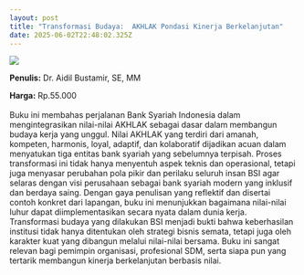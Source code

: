 ```yaml
---
layout: post
title: "Transformasi Budaya:  AKHLAK Pondasi Kinerja Berkelanjutan"
date: 2025-06-02T22:48:02.325Z
---
```

![](/images/uploads/transformasi-budaya-akhlak-pondasi-kinerja-berkelanjutan.jpg)

**P﻿enulis:** Dr. Aidil Bustamir, SE, MM

**Harga:** Rp.55.000\
\
Buku ini membahas perjalanan Bank Syariah Indonesia dalam mengintegrasikan nilai-nilai AKHLAK sebagai dasar dalam membangun budaya kerja yang unggul. Nilai AKHLAK yang terdiri dari amanah, kompeten, harmonis, loyal, adaptif, dan kolaboratif dijadikan acuan dalam menyatukan tiga entitas bank syariah yang sebelumnya terpisah. Proses transformasi ini tidak hanya menyentuh aspek teknis dan operasional, tetapi juga menyasar perubahan pola pikir dan perilaku seluruh insan BSI agar selaras dengan visi perusahaan sebagai bank syariah modern yang inklusif dan berdaya saing.
	Dengan gaya penulisan yang reflektif dan disertai contoh konkret dari lapangan, buku ini menunjukkan bagaimana nilai-nilai luhur dapat diimplementasikan secara nyata dalam dunia kerja. Transformasi budaya yang dilakukan BSI menjadi bukti bahwa keberhasilan institusi tidak hanya ditentukan oleh strategi bisnis semata, tetapi juga oleh karakter kuat yang dibangun melalui nilai-nilai bersama. Buku ini sangat relevan bagi pemimpin organisasi, profesional SDM, serta siapa pun yang tertarik membangun kinerja berkelanjutan berbasis nilai.